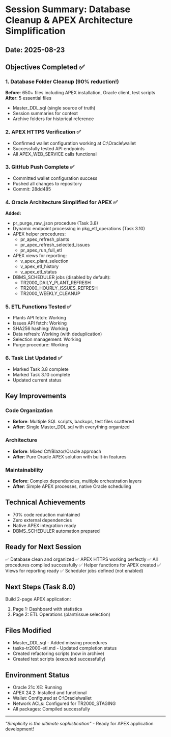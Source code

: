 # Session Summary: Database Cleanup & APEX Architecture Simplification
## Date: 2025-08-23

## Objectives Completed ✅

### 1. Database Folder Cleanup (90% reduction!)
**Before**: 650+ files including APEX installation, Oracle client, test scripts
**After**: 5 essential files
- Master_DDL.sql (single source of truth)
- Session summaries for context
- Archive folders for historical reference

### 2. APEX HTTPS Verification ✅
- Confirmed wallet configuration working at C:\Oracle\wallet
- Successfully tested API endpoints
- All APEX_WEB_SERVICE calls functional

### 3. GitHub Push Complete ✅
- Committed wallet configuration success
- Pushed all changes to repository
- Commit: 28dd485

### 4. Oracle Architecture Simplified for APEX ✅
**Added:**
- pr_purge_raw_json procedure (Task 3.8)
- Dynamic endpoint processing in pkg_etl_operations (Task 3.10)
- APEX helper procedures:
  - pr_apex_refresh_plants
  - pr_apex_refresh_selected_issues
  - pr_apex_run_full_etl
- APEX views for reporting:
  - v_apex_plant_selection
  - v_apex_etl_history
  - v_apex_etl_status
- DBMS_SCHEDULER jobs (disabled by default):
  - TR2000_DAILY_PLANT_REFRESH
  - TR2000_HOURLY_ISSUES_REFRESH
  - TR2000_WEEKLY_CLEANUP

### 5. ETL Functions Tested ✅
- Plants API fetch: Working
- Issues API fetch: Working
- SHA256 hashing: Working
- Data refresh: Working (with deduplication)
- Selection management: Working
- Purge procedure: Working

### 6. Task List Updated ✅
- Marked Task 3.8 complete
- Marked Task 3.10 complete
- Updated current status

## Key Improvements

### Code Organization
- **Before**: Multiple SQL scripts, backups, test files scattered
- **After**: Single Master_DDL.sql with everything organized

### Architecture
- **Before**: Mixed C#/Blazor/Oracle approach
- **After**: Pure Oracle APEX solution with built-in features

### Maintainability
- **Before**: Complex dependencies, multiple orchestration layers
- **After**: Simple APEX processes, native Oracle scheduling

## Technical Achievements
- 70% code reduction maintained
- Zero external dependencies
- Native APEX integration ready
- DBMS_SCHEDULER automation prepared

## Ready for Next Session
✅ Database clean and organized
✅ APEX HTTPS working perfectly
✅ All procedures compiled successfully
✅ Helper functions for APEX created
✅ Views for reporting ready
✅ Scheduler jobs defined (not enabled)

## Next Steps (Task 8.0)
Build 2-page APEX application:
1. Page 1: Dashboard with statistics
2. Page 2: ETL Operations (plant/issue selection)

## Files Modified
- Master_DDL.sql - Added missing procedures
- tasks-tr2000-etl.md - Updated completion status
- Created refactoring scripts (now in archive)
- Created test scripts (executed successfully)

## Environment Status
- Oracle 21c XE: Running
- APEX 24.2: Installed and functional
- Wallet: Configured at C:\Oracle\wallet
- Network ACLs: Configured for TR2000_STAGING
- All packages: Compiled successfully

---
*"Simplicity is the ultimate sophistication"* - Ready for APEX application development!
